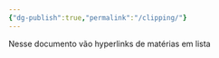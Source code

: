 ```yaml
---
{"dg-publish":true,"permalink":"/clipping/"}
---
```


Nesse documento vão hyperlinks de matérias em lista